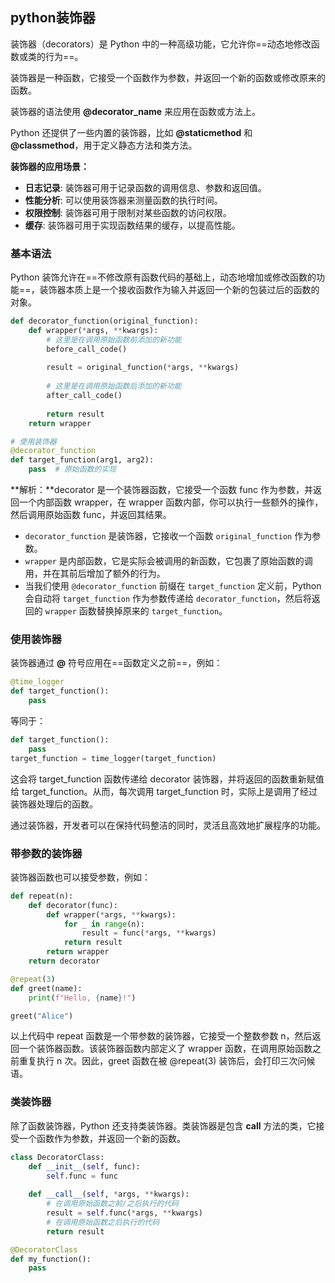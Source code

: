 ## python装饰器

装饰器（decorators）是 Python 中的一种高级功能，它允许你==动态地修改函数或类的行为==。

装饰器是一种函数，它接受一个函数作为参数，并返回一个新的函数或修改原来的函数。

装饰器的语法使用 **@decorator_name** 来应用在函数或方法上。

Python 还提供了一些内置的装饰器，比如 **@staticmethod** 和 **@classmethod**，用于定义静态方法和类方法。

**装饰器的应用场景：**

- **日志记录**: 装饰器可用于记录函数的调用信息、参数和返回值。
- **性能分析**: 可以使用装饰器来测量函数的执行时间。
- **权限控制**: 装饰器可用于限制对某些函数的访问权限。
- **缓存**: 装饰器可用于实现函数结果的缓存，以提高性能。

### 基本语法

Python 装饰允许在==不修改原有函数代码的基础上，动态地增加或修改函数的功能==，装饰器本质上是一个接收函数作为输入并返回一个新的包装过后的函数的对象。

```python
def decorator_function(original_function):
    def wrapper(*args, **kwargs):
        # 这里是在调用原始函数前添加的新功能
        before_call_code()
        
        result = original_function(*args, **kwargs)
        
        # 这里是在调用原始函数后添加的新功能
        after_call_code()
        
        return result
    return wrapper

# 使用装饰器
@decorator_function
def target_function(arg1, arg2):
    pass  # 原始函数的实现
```

**解析：**decorator 是一个装饰器函数，它接受一个函数 func 作为参数，并返回一个内部函数 wrapper，在 wrapper 函数内部，你可以执行一些额外的操作，然后调用原始函数 func，并返回其结果。

- `decorator_function` 是装饰器，它接收一个函数 `original_function` 作为参数。
- `wrapper` 是内部函数，它是实际会被调用的新函数，它包裹了原始函数的调用，并在其前后增加了额外的行为。
- 当我们使用 `@decorator_function` 前缀在 `target_function` 定义前，Python会自动将 `target_function` 作为参数传递给 `decorator_function`，然后将返回的 `wrapper` 函数替换掉原来的 `target_function`。

### 使用装饰器

装饰器通过 **@** 符号应用在==函数定义之前==，例如：

```python
@time_logger
def target_function():
    pass
```

等同于：

```python
def target_function():
    pass
target_function = time_logger(target_function)
```

这会将 target_function 函数传递给 decorator 装饰器，并将返回的函数重新赋值给 target_function。从而，每次调用 target_function 时，实际上是调用了经过装饰器处理后的函数。

通过装饰器，开发者可以在保持代码整洁的同时，灵活且高效地扩展程序的功能。



### 带参数的装饰器

装饰器函数也可以接受参数，例如：

```python
def repeat(n):
    def decorator(func):
        def wrapper(*args, **kwargs):
            for _ in range(n):
                result = func(*args, **kwargs)
            return result
        return wrapper
    return decorator

@repeat(3)
def greet(name):
    print(f"Hello, {name}!")

greet("Alice")
```

以上代码中 repeat 函数是一个带参数的装饰器，它接受一个整数参数 n，然后返回一个装饰器函数。该装饰器函数内部定义了 wrapper 函数，在调用原始函数之前重复执行 n 次。因此，greet 函数在被 @repeat(3) 装饰后，会打印三次问候语。

### 类装饰器

除了函数装饰器，Python 还支持类装饰器。类装饰器是包含 **__call__** 方法的类，它接受一个函数作为参数，并返回一个新的函数。

```python
class DecoratorClass:
    def __init__(self, func):
        self.func = func
    
    def __call__(self, *args, **kwargs):
        # 在调用原始函数之前/之后执行的代码
        result = self.func(*args, **kwargs)
        # 在调用原始函数之后执行的代码
        return result

@DecoratorClass
def my_function():
    pass
```



